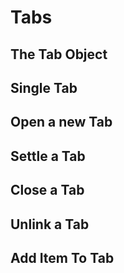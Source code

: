 # Tabs

## The Tab Object

## Single Tab

## Open a new Tab

## Settle a Tab

## Close a Tab

## Unlink a Tab

## Add Item To Tab